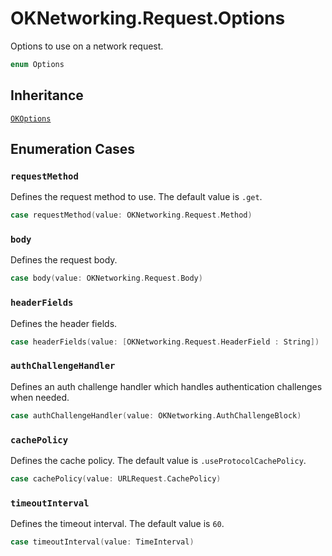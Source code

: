 # OKNetworking.Request.Options

Options to use on a network request.

``` swift
enum Options
```

## Inheritance

[`OKOptions`](/OKOptions)

## Enumeration Cases

### `requestMethod`

Defines the request method to use. The default value is `.get`.

``` swift
case requestMethod(value: OKNetworking.Request.Method)
```

### `body`

Defines the request body.

``` swift
case body(value: OKNetworking.Request.Body)
```

### `headerFields`

Defines the header fields.

``` swift
case headerFields(value: [OKNetworking.Request.HeaderField : String])
```

### `authChallengeHandler`

Defines an auth challenge handler which handles authentication challenges when needed.

``` swift
case authChallengeHandler(value: OKNetworking.AuthChallengeBlock)
```

### `cachePolicy`

Defines the cache policy. The default value is `.useProtocolCachePolicy`.

``` swift
case cachePolicy(value: URLRequest.CachePolicy)
```

### `timeoutInterval`

Defines the timeout interval. The default value is `60`.

``` swift
case timeoutInterval(value: TimeInterval)
```
